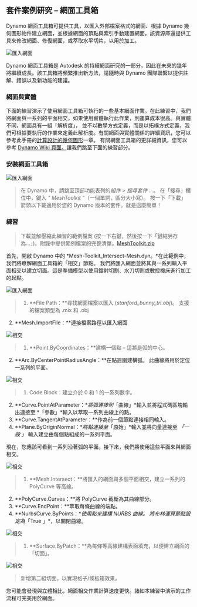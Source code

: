 

## 套件案例研究 – 網面工具箱

Dynamo 網面工具箱可提供工具，以匯入外部檔案格式的網面、根據 Dynamo 幾何圖形物件建立網面，並根據網面的頂點與索引手動建置網面。該資源庫還提供工具來修改網面、修復網面，或萃取水平切片，以用於加工。

![匯入網面](images/11-3/mtIntro.jpg)

Dynamo 網面工具箱是 Autodesk 的持續網面研究的一部分，因此在未來的幾年將繼續成長。該工具箱將頻繁推出新方法，請隨時與 Dynamo 團隊聯繫以提供註解、錯誤以及新功能的建議。

### 網面與實體

下面的練習演示了使用網面工具箱可執行的一些基本網面作業。在此練習中，我們將網面與一系列的平面相交，如果使用實體執行此作業，則運算成本很高。與實體不同，網面具有一組「解析度」， 並不以數學方式定義，而是以拓樸方式定義，我們可根據要執行的作業來定義此解析度。有關網面與實體關係的詳細資訊，您可以參考此手冊的[計算設計的幾何圖形](../05_Geometry-for-Computational-Design/5_geometry-for-computational-design.md)一章。 有關網面工具箱的更詳細資訊，您可以參考 [Dynamo Wiki 頁面。](https://github.com/DynamoDS/Dynamo/wiki/Dynamo-Mesh-Toolkit)讓我們跳至下面的練習部分。

### 安裝網面工具箱

![匯入網面](images/11-3/mt.jpg)

> 在 Dynamo 中，請跳至頂部功能表列的*組件 > 搜尋套件 ...*。 在「搜尋」欄位中，鍵入 *" MeshToolkit "*（一個單詞，區分大小寫）。 按一下「下載」箭頭以下載適用於您的 Dynamo 版本的套件。就是這麼簡單！

### 練習

> 下載並解壓縮此練習的範例檔案 (按一下右鍵，然後按一下「鏈結另存為...」)。附錄中提供範例檔案的完整清單。[MeshToolkit.zip](datasets/11-2/MeshToolkit.zip)

首先，開啟 Dynamo 中的 *Mesh-Toolkit_Intersect-Mesh.dyn。*在此範例中，我們將瞭解網面工具箱的「相交」節點。 我們將匯入網面並將其與一系列輸入平面相交以建立切面。這是準備模型以使用鐳射切割、水刀切割或數控機床進行加工的起點。

![匯入網面](images/11-3/contour01.jpg)

> 1. **File Path：**尋找網面檔案以匯入 (*stanford_bunny_tri.obj*)。 支援的檔案類型為 .mix 和 .obj
2. **Mesh.ImportFile：**連接檔案路徑以匯入網面

![相交](images/11-3/contour02.jpg)

> 1. **Point.ByCoordinates：**建構一個點 – 這將是弧的中心。
2. **Arc.ByCenterPointRadiusAngle：**在點週圍建構弧。 此曲線將用於定位一系列的平面。

![相交](images/11-3/contour03.jpg)

> 1. Code Block：建立介於 0 和 1 的一系列數字。
2. **Curve.PointAtParameter：**將弧連接到*「曲線」*輸入並將程式碼區塊輸出連接至 *「參數」*輸入以萃取一系列曲線上的點。
3. **Curve.TangentAtParameter：**作為前一個節點連接相同輸入。
4. **Plane.ByOriginNormal：**將點連接至*「原始」*輸入並將向量連接至 *「一般 」* 輸入建立由每個點組成的一系列平面。

現在，您應該可看到一系列沿著弧的平面。接下來，我們將使用這些平面來與網面相交。

![相交](images/11-3/contour04.jpg)

> 1. **Mesh.Intersect：**將匯入的網面與多個平面相交，建立一系列的 PolyCurve 等高線。
2. **PolyCurve.Curves：**將 PolyCurve 截斷為其曲線部分。
3. **Curve.EndPoint：**萃取每條曲線的端點。
4. **NurbsCurve.ByPoints：**使用點來建構 NURBS 曲線。 將布林運算節點設定為*「True 」*，以關閉曲線。

![相交](images/11-3/contour05.jpg)

> 1. **Surface.ByPatch：**為每條等高線建構表面填充，以便建立網面的「切面」。

![相交](images/11-3/contour06.jpg)

> 新增第二組切面，以實現格子/條板箱效果。

您可能會發現與立體相比，網面相交作業計算速度更快。諸如本練習中演示的工作流程可完美用於網面。

